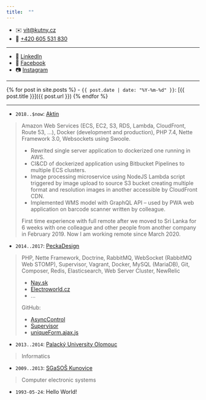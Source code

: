 ```yaml
---
title:  ""
---
```


- ✉️ [vit@kutny.cz](mailto:vit@kutny.cz)
- 📱 [+420 605 531 830](tel:+420605531830)

---

- 💼 [LinkedIn](https://www.linkedin.com/in/vitkutny)
- 📖 [Facebook](https://facebook.com/vitkutny)
- 📷 [Instagram](https://www.instagram.com/vitkutny)

---

{% for post in site.posts %} - `{{ post.date | date: "%Y-%m-%d" }}`: [{{ post.title }}]({{ post.url }})
{% endfor %}

---

- `2018..$now`: [Aktin](https://aktin.cz)

> Amazon Web Services (ECS, EC2, S3, RDS, Lambda, CloudFront, Route 53, ...), Docker (development and production), PHP 7.4, Nette Framework 3.0, Websockets using Swoole.
>
> - Rewrited single server application to dockerized one running in AWS.
> - CI&CD of dockerized application using Bitbucket Pipelines to multiple ECS clusters.
> - Image processing microservice using NodeJS Lambda script triggered by image upload to source S3 bucket creating multiple format and resolution images in another accessible by CloudFront CDN.
> - Implemented WMS model with GraphQL API – used by PWA web application on barcode scanner written by colleague.
>
> First time experience with full remote after we moved to Sri Lanka for 6 weeks with one colleague and other people from another company in February 2019. Now I am working remote since March 2020.

- `2014..2017`: [PeckaDesign](https://www.peckadesign.cz)

> PHP, Nette Framework, Doctrine, RabbitMQ, WebSocket (RabbitMQ Web STOMP), Supervisor, Vagrant, Docker, MySQL (MariaDB), Git, Composer, Redis, Elasticsearch, Web Server Cluster, NewRelic
>
> - [Nay.sk](https://www.nay.sk)
> - [Electroworld.cz](https://www.electroworld.cz)
> - ...
> 
> GitHub:
> - [AsyncControl](https://github.com/peckadesign/AsyncControl)
> - [Supervisor](https://github.com/peckadesign/Supervisor)
> - [uniqueForm.ajax.js](https://github.com/peckadesign/pd.ajax/blob/master/extensions/uniqueForm.ajax.js)

- `2013..2014`: [Palacký University Olomouc](https://www.upol.cz)

> Informatics

- `2009..2013`: [SGaSOŠ Kunovice](https://stredni.cz)

> Computer electronic systems

- `1993-05-24`: Hello World!
